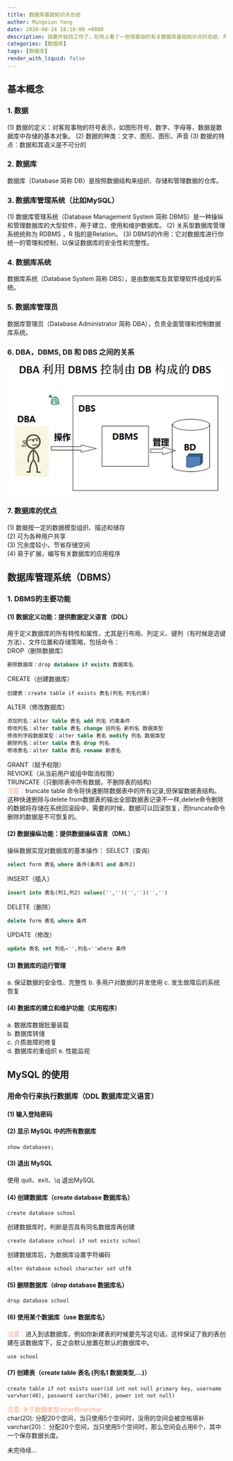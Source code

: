 ```yaml
---
title: 数据库基础知识点总结
author: Mingxian Yang
date: 2020-08-24 18:10:00 +0800
description: 就要开始找工作了，在网上看了一些很基础的有关数据库基础知识点的总结，先汇总到这里，有时间继续更新。
categories: [数据库]
tags: [数据库]
render_with_liquid: false
---
```


## 基本概念

### 1. 数据
(1) 数据的定义：对客观事物的符号表示，如图形符号、数字、字母等，数据是数据库中存储的基本对象。
(2) 数据的种类：文字、图形、图形、声音
(3) 数据的特点：数据和其语义是不可分的

### 2. 数据库
数据库（Database 简称 DB）是按照数据结构来组织、存储和管理数据的仓库。

### 3. 数据库管理系统（比如MySQL）
(1) 数据库管理系统（Database Management System 简称 DBMS）是一种操纵和管理数据库的大型软件，用于建立、使用和维护数据库。
(2) 关系型数据库管理系统统称为 RDBMS ，R 指的是Relation。
(3) DBMS的作用：它对数据库进行你统一的管理和控制，以保证数据库的安全性和完整性。

### 4. 数据库系统
数据库系统（Database System 简称 DBS），是由数据库及其管理软件组成的系统。

### 5. 数据库管理员
数据库管理员（Database Administrator 简称 DBA），负责全面管理和控制数据库系统。

### 6. DBA，DBMS, DB 和 DBS 之间的关系
![01](/assets/imgs/2020/01.png)

### 7. 数据库的优点
(1) 数据按一定的数据模型组织、描述和储存  
(2) 可为各种用户共享  
(3) 冗余度较小，节省存储空间   
(4) 易于扩展，编写有关数据库的应用程序  

## 数据库管理系统（DBMS）
### 1. DBMS的主要功能
#### (1) 数据定义功能：提供数据定义语言（DDL）  
用于定义数据库的所有特性和属性，尤其是行布局、列定义、键列（有时候是选键方法）、文件位置和存储策略，包括命令：  
DROP（删除数据库） 
```SQL 
删除数据库：drop database if exists 数据库名
```
CREATE（创建数据库） 
```
创建表：create table if exists 表名(列名 列名约束)
```
ALTER（修改数据库）
```SQL
添加列名：alter table 表名 add 列名 约束条件  
修改列名：alter table 表名 change 旧列名 新列名 数据类型  
修改列字段数据类型：alter table 表名 modify 列名 数据类型  
删除列名：alter table 表名 drop 列名  
修改表名：alter table 表名 rename 新表名
```
GRANT（赋予权限）  
REVIOKE（从当前用户或组中取消权限）  
TRUNCATE（只删除表中所有数据，不删除表的结构）  
<font color="LightSalmon"> 注意：</font>truncate table 命令将快速删除数据表中的所有记录,但保留数据表结构。这种快速删除与delete from数据表的输出全部数据表记录不一样,delete命令删除的数据将存储在系统回滚段中，需要的时候，数据可以回滚恢复，而truncate命令删除的数据是不可恢复的。

#### (2) 数据操纵功能：提供数据操纵语言（DML）
操纵数据实现对数据库的基本操作：
SELECT（查询）
```SQL  
select form 表名 where 条件(条件1 and 条件2)
```
INSERT（插入）  
```SQL  
insert into 表名(列1,列2) values('','')('','')('','')
```
DELETE（删除）
```SQL  
delete form 表名 where 条件
```  
UPDATE（修改）
```SQL  
update 表名 set 列名='',列名=''where 条件
```  

#### (3) 数据库的运行管理  
a. 保证数据的安全性、完整性
b.  多用户对数据的并发使用
c. 发生故障后的系统恢复

#### (4) 数据库的建立和维护功能（实用程序）
a. 数据库数据批量装载  
b. 数据库转储  
c. 介质故障的修复  
d. 数据库的重组织
e. 性能监视

## MySQL 的使用

### 用命令行来执行数据库（DDL 数据库定义语言）
#### (1) 输入登陆密码

#### (2) 显示 MySQL 中的所有数据库
    show databases;

#### (3) 退出 MySQL
使用 quit、exit、\\q 退出MySQL

#### (4) 创建数据库（create database 数据库名）
    create database school  

创建数据库时，判断是否具有同名数据库再创建  

    create database school if not exists school   
    
创建数据库后，为数据库设置字符编码  

    alter database school character set utf8   

#### (5) 删除数据库（drop database 数据库名）
    drop database school

#### (6) 使用某个数据库（use 数据库名）
<font color="LightSalmon"> 注意：</font>进入到该数据库，例如你新建表的时候要先写这句话，这样保证了我的表创建在该数据库下，反之会默认放置在默认的数据库中。

    use school  

#### (7) 创建表（create table 表名 (列名1 数据类型,...)）
    create table if not exists user(id int not null primary key, username varvhar(40), password varchar(50), power int not null)

<font color="LightSalmon"> 注意: 关于数据类型:char和varchar</font>  
char(20): 分配20个空间，当只使用5个空间时，没用的空间会被空格填补  
varchar(20)： 分配20个空间，当只使用5个空间时，那么空间会占用6个，其中一个保存数据长度。  

未完待续...
